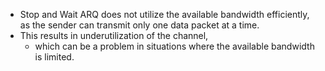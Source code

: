  - Stop and Wait ARQ does not utilize the available bandwidth efficiently, as the sender can transmit only one data packet at a time. 
 - This results in underutilization of the channel,
	 - which can be a problem in situations where the available bandwidth is limited.